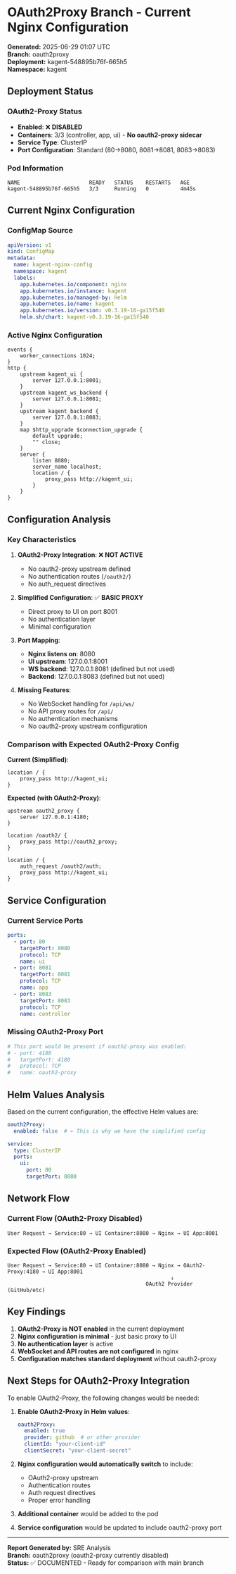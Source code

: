 # OAuth2Proxy Branch - Current Nginx Configuration

**Generated:** 2025-06-29 01:07 UTC  
**Branch:** oauth2proxy  
**Deployment:** kagent-548895b76f-665h5  
**Namespace:** kagent  

## Deployment Status

### OAuth2-Proxy Status
- **Enabled**: ❌ **DISABLED**
- **Containers**: 3/3 (controller, app, ui) - **No oauth2-proxy sidecar**
- **Service Type**: ClusterIP
- **Port Configuration**: Standard (80→8080, 8081→8081, 8083→8083)

### Pod Information
```
NAME                      READY   STATUS    RESTARTS   AGE
kagent-548895b76f-665h5   3/3     Running   0          4m45s
```

## Current Nginx Configuration

### ConfigMap Source
```yaml
apiVersion: v1
kind: ConfigMap
metadata:
  name: kagent-nginx-config
  namespace: kagent
  labels:
    app.kubernetes.io/component: nginx
    app.kubernetes.io/instance: kagent
    app.kubernetes.io/managed-by: Helm
    app.kubernetes.io/name: kagent
    app.kubernetes.io/version: v0.3.19-16-ga15f540
    helm.sh/chart: kagent-v0.3.19-16-ga15f540
```

### Active Nginx Configuration
```nginx
events {
    worker_connections 1024;
}
http {
    upstream kagent_ui {
        server 127.0.0.1:8001;
    }
    upstream kagent_ws_backend {
        server 127.0.0.1:8081;
    }
    upstream kagent_backend {
        server 127.0.0.1:8083;
    }
    map $http_upgrade $connection_upgrade {
        default upgrade;
        "" close;
    }
    server {
        listen 8080;
        server_name localhost;
        location / {
            proxy_pass http://kagent_ui;
        }
    }
}
```

## Configuration Analysis

### Key Characteristics

1. **OAuth2-Proxy Integration**: ❌ **NOT ACTIVE**
   - No oauth2-proxy upstream defined
   - No authentication routes (`/oauth2/`)
   - No auth_request directives

2. **Simplified Configuration**: ✅ **BASIC PROXY**
   - Direct proxy to UI on port 8001
   - No authentication layer
   - Minimal configuration

3. **Port Mapping**:
   - **Nginx listens on**: 8080
   - **UI upstream**: 127.0.0.1:8001
   - **WS backend**: 127.0.0.1:8081 (defined but not used)
   - **Backend**: 127.0.0.1:8083 (defined but not used)

4. **Missing Features**:
   - No WebSocket handling for `/api/ws/`
   - No API proxy routes for `/api/`
   - No authentication mechanisms
   - No oauth2-proxy upstream configuration

### Comparison with Expected OAuth2-Proxy Config

**Current (Simplified)**:
```nginx
location / {
    proxy_pass http://kagent_ui;
}
```

**Expected (with OAuth2-Proxy)**:
```nginx
upstream oauth2_proxy {
    server 127.0.0.1:4180;
}

location /oauth2/ {
    proxy_pass http://oauth2_proxy;
}

location / {
    auth_request /oauth2/auth;
    proxy_pass http://kagent_ui;
}
```

## Service Configuration

### Current Service Ports
```yaml
ports:
  - port: 80
    targetPort: 8080
    protocol: TCP
    name: ui
  - port: 8081
    targetPort: 8081
    protocol: TCP
    name: app
  - port: 8083
    targetPort: 8083
    protocol: TCP
    name: controller
```

### Missing OAuth2-Proxy Port
```yaml
# This port would be present if oauth2-proxy was enabled:
# - port: 4180
#   targetPort: 4180
#   protocol: TCP
#   name: oauth2-proxy
```

## Helm Values Analysis

Based on the current configuration, the effective Helm values are:

```yaml
oauth2Proxy:
  enabled: false  # ← This is why we have the simplified config

service:
  type: ClusterIP
  ports:
    ui:
      port: 80
      targetPort: 8080
```

## Network Flow

### Current Flow (OAuth2-Proxy Disabled)
```
User Request → Service:80 → UI Container:8080 → Nginx → UI App:8001
```

### Expected Flow (OAuth2-Proxy Enabled)
```
User Request → Service:80 → UI Container:8080 → Nginx → OAuth2-Proxy:4180 → UI App:8001
                                                    ↓
                                            OAuth2 Provider (GitHub/etc)
```

## Key Findings

1. **OAuth2-Proxy is NOT enabled** in the current deployment
2. **Nginx configuration is minimal** - just basic proxy to UI
3. **No authentication layer** is active
4. **WebSocket and API routes are not configured** in nginx
5. **Configuration matches standard deployment** without oauth2-proxy

## Next Steps for OAuth2-Proxy Integration

To enable OAuth2-Proxy, the following changes would be needed:

1. **Enable OAuth2-Proxy in Helm values**:
   ```yaml
   oauth2Proxy:
     enabled: true
     provider: github  # or other provider
     clientId: "your-client-id"
     clientSecret: "your-client-secret"
   ```

2. **Nginx configuration would automatically switch** to include:
   - OAuth2-proxy upstream
   - Authentication routes
   - Auth request directives
   - Proper error handling

3. **Additional container** would be added to the pod
4. **Service configuration** would be updated to include oauth2-proxy port

---
**Report Generated by:** SRE Analysis  
**Branch:** oauth2proxy (oauth2-proxy currently disabled)  
**Status:** ✅ DOCUMENTED - Ready for comparison with main branch 
